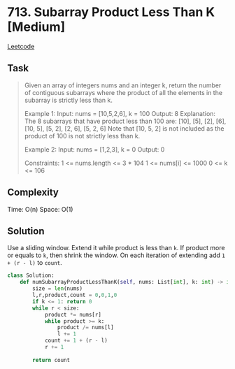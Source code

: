 # 713. Subarray Product Less Than K [Medium]

[Leetcode](https://leetcode.com/problems/subarray-product-less-than-k/description/)

## Task

> Given an array of integers nums and an integer k, return the number of contiguous subarrays where the product of all the elements in the subarray is strictly less than k.
> 
> Example 1:
> Input: nums = [10,5,2,6], k = 100
> Output: 8
> Explanation: The 8 subarrays that have product less than 100 are:
> [10], [5], [2], [6], [10, 5], [5, 2], [2, 6], [5, 2, 6]
> Note that [10, 5, 2] is not included as the product of 100 is not strictly less than k.
> 
> Example 2:
> Input: nums = [1,2,3], k = 0
> Output: 0
> 
> Constraints:
>     1 <= nums.length <= 3 * 104
>     1 <= nums[i] <= 1000
>     0 <= k <= 106


## Complexity

Time: O(n)
Space: O(1)

## Solution

Use a sliding window. Extend it while product is less than `k`. If product more or equals to `k`, then shrink the window. On each iteration of extending add `1 + (r - l)` to `count`.

```python
class Solution:
    def numSubarrayProductLessThanK(self, nums: List[int], k: int) -> int:
        size = len(nums)
        l,r,product,count = 0,0,1,0
        if k <= 1: return 0
        while r < size:
            product *= nums[r]
            while product >= k:
                product /= nums[l]
                l += 1
            count += 1 + (r - l)
            r += 1
            
        return count
```